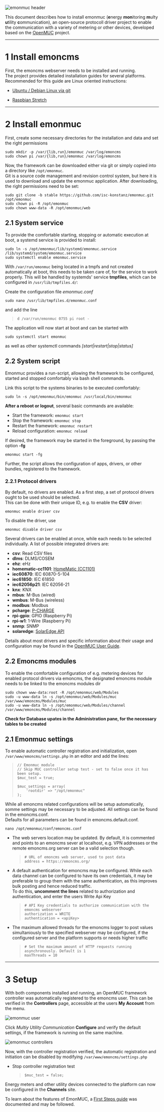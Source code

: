 ![emonmuc header](img/emonmuc-logo.png)

This document describes how to install emonmuc (**e**nergy **mon**itoring **m**ulty **u**tility **c**ommunication), an open-source protocoll driver project to enable the communication with a variety of metering or other devices, developed based on the [OpenMUC](https://www.openmuc.org/) project.


---------------

# 1 Install emoncms

First, the emoncms webserver needs to be installed and running.  
The project provides detailed installation guides for several platforms. Recommended for this guide are Linux oriented instructions:

- [Ubuntu / Debian Linux via git](https://github.com/emoncms/emoncms/blob/master/docs/LinuxInstall.md)

- [Raspbian Stretch](https://github.com/emoncms/emoncms/blob/master/docs/RaspberryPi/readme.md)


---------------

# 2 Install emonmuc

First, create some necessary directories for the installation and data and set the right permissions

~~~
sudo mkdir -p /var/{lib,run}/emonmuc /var/log/emoncms
sudo chown pi /var/{lib,run}/emonmuc /var/log/emoncms
~~~

Now, the framework can be downloaded either via git or simply copied into a directory like `/opt/emonmuc`.  
Git is a source code management and revision control system, but here it is used to download and update the emonmuc application. After downloading, the right permissions need to be set:

~~~
sudo git clone -b stable https://github.com/isc-konstanz/emonmuc.git /opt/emonmuc
sudo chown pi -R /opt/emonmuc
sudo chown www-data -R /opt/emonmuc/web
~~~


## 2.1 System service

To provide the comfortable starting, stopping or automatic execution at boot, a systemd service is provided to install:

~~~
sudo ln -s /opt/emonmuc/lib/systemd/emonmuc.service /lib/systemd/system/emonmuc.service
sudo systemctl enable emonmuc.service
~~~

With `/var/run/emonmuc` being located in a tmpfs and not created automatically at boot, this needs to be taken care of, for the service to work properly.
This will be handled by systemds' service **tmpfiles**, which can be configured in `/usr/lib/tmpfiles.d/`:

Create the configuration file *emonmuc.conf*

~~~
sudo nano /usr/lib/tmpfiles.d/emonmuc.conf
~~~

and add the line
>     d /var/run/emonmuc 0755 pi root -

The application will now start at boot and can be started with

~~~
sudo systemctl start emonmuc
~~~

as well as other systemctl commands *[start|restart|stop|status]*


## 2.2 System script

Emonmuc provides a run-script, allowing the framework to be configured, started and stopped comfortably via bash shell commands.

Link this script to the systems binaries to be executed comfortably:

~~~
sudo ln -s /opt/emonmuc/bin/emonmuc /usr/local/bin/emonmuc
~~~

**After a reboot or logout**, several basic commands are available:

 - Start the framework: `emonmuc start`
 - Stop the framework: `emonmuc stop`
 - Restart the framework: `emonmuc restart`
 - Reload configuration: `emonmuc reload`

If desired, the framework may be started in the foreground, by passing the option **-fg**

~~~
emonmuc start -fg
~~~

Further, the script allows the configuration of apps, drivers, or other bundles, registered to the framework.


### 2.2.1 Protocol drivers

By default, no drivers are enabled. As a first step, a set of protocol drivers ought to be used should be selected.  
This can be done with their unique ID, e.g. to enable the **CSV** driver:

~~~
emonmuc enable driver csv
~~~

To disable the driver, use

~~~
emonmuc disable driver csv
~~~

Several drivers can be enabled at once, while each needs to be selected individually. A list of possible integrated drivers are:

  - **csv**: Read CSV files
  - **dlms**: DLMS/COSEM
  - **ehz**: eHz
  - **homematic-cc1101**: [HomeMatic (CC1101)](https://github.com/isc-konstanz/OpenHomeMatic)
  - **iec60870**: IEC 60870-5-104
  - **iec61850**: IEC 61850
  - **iec62056p21**: IEC 62056-21
  - **knx**: KNX
  - **mbus**: M-Bus (wired)
  - **wmbus**: M-Bus (wireless)
  - **modbus**: Modbus
  - **pcharge**: [P-CHARGE](https://github.com/isc-konstanz/OpenPCharge)
  - **rpi-gpio**: GPIO (Raspberry Pi)
  - **rpi-w1**: 1-Wire (Raspberry Pi)
  - **snmp**: SNMP
  - **solaredge**: [SolarEdge API](https://github.com/isc-konstanz/OpenSolarEdge)

Details about most drivers and specific information about their usage and configuration may be found in the [OpenMUC User Guide](https://www.openmuc.org/openmuc/user-guide/).


## 2.2 Emoncms modules

To enable the comfortable configuration of e.g. metering devices for enabled protocol drivers via emoncms, the designated emoncms module needs to be linked to the emoncms modules dir

~~~
sudo chown www-data:root -R /opt/emonmuc/web/Modules
sudo -u www-data ln -s /opt/emonmuc/web/Modules/muc /var/www/emoncms/Modules/muc
sudo -u www-data ln -s /opt/emonmuc/web/Modules/channel /var/www/emoncms/Modules/channel
~~~

**Check for Database upates in the Administration pane, for the necessary tables to be created**


## 2.1 Emonmuc settings

To enable automatic controller registration and initialization, open `/var/www/emoncms/settings.php` in an editor and add the lines: 
   >     // Emonmuc module 
   >     // Skip MUC controller setup test - set to false once it has been setup.
   >     $muc_test = true;
   >      
   >     $muc_settings = array(
   >         'rootdir' => "/opt/emonmuc"
   >     );


While all emoncms related configurations will be setup automatically, somme settings may be necessary to be adjusted. All settings can be found in the emoncms.conf.  
Defaults for all parameters can be found in emoncms.default.conf. 

~~~
nano /opt/emonmuc/conf/emoncms.conf
~~~

- The web servers location may be updated. By default, it is commented and points to an emoncms sever at localhost, e.g. VPN addresses or the remote emoncms.org server can be a valid selection though.  
   >     # URL of emoncms web server, used to post data
   >     address = https://emoncms.org/

- A default authentication for emoncms may be configured. While each data channel can be configured to have its own credentials, it may be preferable to group them with the same authentication, as this improves bulk posting and hence reduced traffic.  
To do this, **uncomment the lines** related to authorization and authentication, and enter the users Write Api Key  
   >     # API Key credentials to authorize communication with the emoncms webserver
   >     authorization = WRITE
   >     authentication = <apiKey>

- The maximum allowed threads for the emoncms logger to post values simultaniously to the specified webserver may be configured, if the configured server and the platform supports or needs higher traffic  
   >     # Set the maximum amount of HTTP requests running asynchronously. Default is 1
   >     maxThreads = 10


---------------

# 3 Setup

With both components installed and running, an OpenMUC framework controller was automatically registered to the emoncms user. This can be verified in the **Controllers** page, accessible at the users **My Account** from the menu. 

![emonmuc user](img/emonmuc-user.jpg)

Click *Multiy Utility Communication* **Configure** and verify the default settings, if the framework is running on the same machine.  

![emonmuc controllers](img/emonmuc-controllers.jpg)

 Now, with the controller registration verified, the automatic registration and initiation can be disabled by modifying `/var/www/emoncms/settings.php`

- Stop controller registration test
   >     $muc_test = false;

Energy meters and other utility devices connected to the platform can now be configured in the **Channels** site.

To learn about the features of EmonMUC, a [First Steps guide](https://github.com/isc-konstanz/emonmuc/blob/master/doc/FirstSteps.md) was documented and may be followed.
